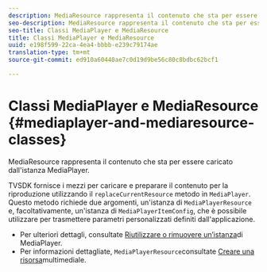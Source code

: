 ```yaml
---
description: MediaResource rappresenta il contenuto che sta per essere caricato dall'istanza MediaPlayer.
seo-description: MediaResource rappresenta il contenuto che sta per essere caricato dall'istanza MediaPlayer.
seo-title: Classi MediaPlayer e MediaResource
title: Classi MediaPlayer e MediaResource
uuid: e198f599-22ca-4ea4-bbbb-e239c79174ae
translation-type: tm+mt
source-git-commit: ed910a60440ae7c0d19d9be56c80c8bdbc62bcf1

---
```



# Classi MediaPlayer e MediaResource {#mediaplayer-and-mediaresource-classes}

MediaResource rappresenta il contenuto che sta per essere caricato dall&#39;istanza MediaPlayer.

<!--<a id="section_431AB7221E0249BF949EC72EEB9B428A"></a>-->

TVSDK fornisce i mezzi per caricare e preparare il contenuto per la riproduzione utilizzando il `replaceCurrentResource` metodo in `MediaPlayer`. Questo metodo richiede due argomenti, un&#39;istanza di `MediaPlayerResource` e, facoltativamente, un&#39;istanza di `MediaPlayerItemConfig`, che è possibile utilizzare per trasmettere parametri personalizzati definiti dall&#39;applicazione.

* Per ulteriori dettagli, consultate [Riutilizzare o rimuovere un’istanza](../../../../tvsdk-3x-android-prog/android-3x-content-playback-options-android2/mediaplayerobjects-working-with/android-3x-mediaplayer-reuse-or-remove.md)di MediaPlayer.
* Per informazioni dettagliate, `MediaPlayerResource`consultate [Creare una risorsa](../../../../tvsdk-3x-android-prog/android-3x-content-playback-options-android2/mediaplayer-initialize-for-video/android-3x-media-resource-create.md)multimediale.